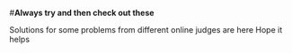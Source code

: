 #**Always try and then check out these**

Solutions for some problems from different online judges are here
Hope it helps


